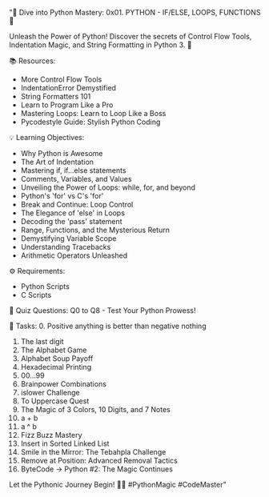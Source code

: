 "🚀 Dive into Python Mastery: 0x01. PYTHON - IF/ELSE, LOOPS, FUNCTIONS 🐍

Unleash the Power of Python!
Discover the secrets of Control Flow Tools, Indentation Magic, and String Formatting in Python 3. 🌟

📚 Resources:
- More Control Flow Tools
- IndentationError Demystified
- String Formatters 101
- Learn to Program Like a Pro
- Mastering Loops: Learn to Loop Like a Boss
- Pycodestyle Guide: Stylish Python Coding

💡 Learning Objectives:
- Why Python is Awesome
- The Art of Indentation
- Mastering if, if...else statements
- Comments, Variables, and Values
- Unveiling the Power of Loops: while, for, and beyond
- Python's 'for' vs C's 'for'
- Break and Continue: Loop Control
- The Elegance of 'else' in Loops
- Decoding the 'pass' statement
- Range, Functions, and the Mysterious Return
- Demystifying Variable Scope
- Understanding Tracebacks
- Arithmetic Operators Unleashed

⚙️ Requirements:
- Python Scripts
- C Scripts

🧠 Quiz Questions:
Q0 to Q8 - Test Your Python Prowess!

🚀 Tasks:
0. Positive anything is better than negative nothing
1. The last digit
2. The Alphabet Game
3. Alphabet Soup Payoff
4. Hexadecimal Printing
5. 00...99
6. Brainpower Combinations
7. islower Challenge
8. To Uppercase Quest
9. The Magic of 3 Colors, 10 Digits, and 7 Notes
10. a + b
11. a ^ b
12. Fizz Buzz Mastery
13. Insert in Sorted Linked List
14. Smile in the Mirror: The Tebahpla Challenge
15. Remove at Position: Advanced Removal Tactics
16. ByteCode -> Python #2: The Magic Continues

Let the Pythonic Journey Begin! 🚀✨ #PythonMagic #CodeMaster"
